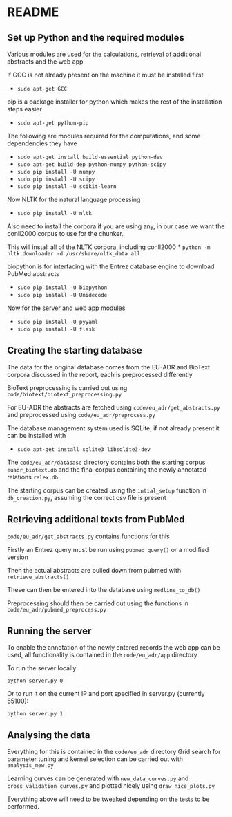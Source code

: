 # README

## Set up Python and the required modules

Various modules are used for the calculations, retrieval of additional abstracts and the web app 

If GCC is not already present on the machine it must be installed first

* `sudo apt-get GCC`

pip is a package installer for python which makes the rest of the installation steps easier

* `sudo apt-get python-pip`

The following are modules required for the computations, and some dependencies they have

* `sudo apt-get install build-essential python-dev`
* `sudo apt-get build-dep python-numpy python-scipy`
* `sudo pip install -U numpy`
* `sudo pip install -U scipy`
* `sudo pip install -U scikit-learn`

Now NLTK for the natural language processing

* `sudo pip install -U nltk`

Also need to install the corpora if you are using any,  in our case we want the conll2000 corpus to use for the chunker.

This will install all of the NLTK corpora, including conll2000  * `python -m nltk.downloader -d /usr/share/nltk_data all`  

biopython is for interfacing with the Entrez database engine to download PubMed abstracts

* `sudo pip install -U biopython`
* `sudo pip install -U Unidecode`

Now for the server and web app modules

* `sudo pip install -U pyyaml`
* `sudo pip install -U flask`

## Creating the starting database

The data for the original database comes from the EU-ADR and BioText corpora discussed in the report, each is preprocessed differently

BioText preprocessing is carried out using `code/biotext/biotext_preprocessing.py`

For EU-ADR the abstracts are fetched using `code/eu_adr/get_abstracts.py` and preprocessed using `code/eu_adr/preprocess.py`

The database management system used is SQLite, if not already present it can be installed with

* `sudo apt-get install sqlite3 libsqlite3-dev`

The `code/eu_adr/database` directory contains both the starting corpus `euadr_biotext.db` and the final corpus containing the newly annotated relations `relex.db`

The starting corpus can be created using the `intial_setup` function in `db_creation.py`, assuming the correct csv file is present

## Retrieving additional texts from PubMed

`code/eu_adr/get_abstracts.py` contains functions for this

Firstly an Entrez query must be run using `pubmed_query()` or a modified version

Then the actual abstracts are pulled down from pubmed with `retrieve_abstracts()`

These can then be entered into the database using `medline_to_db()`

Preprocessing should then be carried out using the functions in `code/eu_adr/pubmed_preprocess.py`

## Running the server

To enable the annotation of the newly entered records the web app can be used, all functionality is contained in the `code/eu_adr/app` directory

To run the server locally:

`python server.py 0`

Or to run it on the current IP and port specified in server.py (currently 55100):

`python server.py 1`

## Analysing the data

Everything for this is contained in the `code/eu_adr` directory
Grid search for parameter tuning and kernel selection can be carried out with `analysis_new.py`

Learning curves can be generated with `new_data_curves.py` and `cross_validation_curves.py` and plotted nicely using `draw_nice_plots.py`

Everything above will need to be tweaked depending on the tests to be performed.
